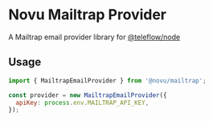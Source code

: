 # Novu Mailtrap Provider

A Mailtrap email provider library for [@teleflow/node](https://github.com/khulnasoft/teleflow)

## Usage

```javascript
import { MailtrapEmailProvider } from '@novu/mailtrap';

const provider = new MailtrapEmailProvider({
  apiKey: process.env.MAILTRAP_API_KEY,
});
```
